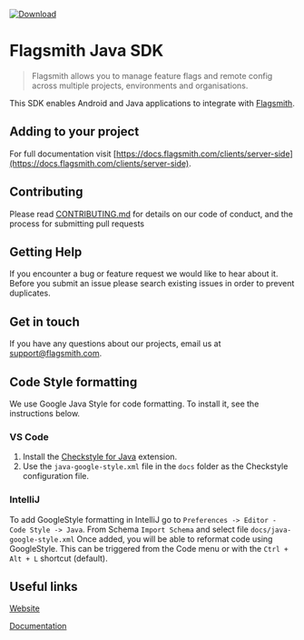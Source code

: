 [![Download](https://img.shields.io/maven-central/v/com.flagsmith/flagsmith-java-client)](https://mvnrepository.com/artifact/com.flagsmith/flagsmith-java-client)

# Flagsmith Java SDK

> Flagsmith allows you to manage feature flags and remote config across multiple projects, environments and organisations.

This SDK enables Android and Java applications to integrate with [Flagsmith](https://www.flagsmith.com/).

## Adding to your project

For full documentation visit [https://docs.flagsmith.com/clients/server-side](https://docs.flagsmith.com/clients/server-side).

## Contributing

Please read [CONTRIBUTING.md](https://gist.github.com/kyle-ssg/c36a03aebe492e45cbd3eefb21cb0486) for details on our code of conduct, and the process for submitting pull requests

## Getting Help

If you encounter a bug or feature request we would like to hear about it. Before you submit an issue please search existing issues in order to prevent duplicates.

## Get in touch

If you have any questions about our projects, email us at [support@flagsmith.com](mailto:support@flagsmith.com).

## Code Style formatting

We use Google Java Style for code formatting. To install it, see the instructions below.

### VS Code

1. Install the [Checkstyle for Java](https://marketplace.visualstudio.com/items?itemName=shengchen.vscode-checkstyle) extension.  
2. Use the `java-google-style.xml` file in the `docs` folder as the Checkstyle configuration file.  

### IntelliJ

To add GoogleStyle formatting in IntelliJ go to `Preferences -> Editor - Code Style -> Java`. From Schema `Import Schema` and select file `docs/java-google-style.xml`
Once added, you will be able to reformat code using GoogleStyle. This can be triggered from the Code menu or with the `Ctrl + Alt + L` shortcut (default).
## Useful links

[Website](https://www.flagsmith.com/)

[Documentation](https://docs.flagsmith.com/)

